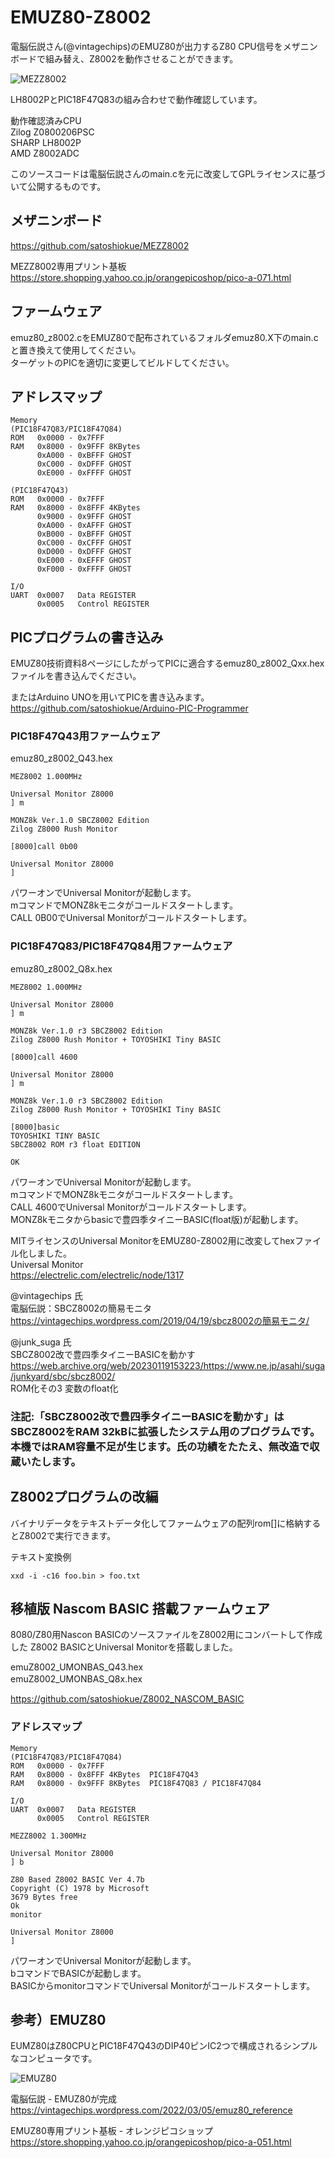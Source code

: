 # EMUZ80-Z8002
電脳伝説さん(@vintagechips)のEMUZ80が出力するZ80 CPU信号をメザニンボードで組み替え、Z8002を動作させることができます。  

![MEZZ8002](https://github.com/satoshiokue/EMUZ80-Z8002/blob/main/MEZZ8002.jpeg)
 
LH8002PとPIC18F47Q83の組み合わせで動作確認しています。  

動作確認済みCPU  
Zilog Z0800206PSC  
SHARP LH8002P  
AMD Z8002ADC  

このソースコードは電脳伝説さんのmain.cを元に改変してGPLライセンスに基づいて公開するものです。

## メザニンボード
https://github.com/satoshiokue/MEZZ8002  

MEZZ8002専用プリント基板  
https://store.shopping.yahoo.co.jp/orangepicoshop/pico-a-071.html  

## ファームウェア
emuz80_z8002.cをEMUZ80で配布されているフォルダemuz80.X下のmain.cと置き換えて使用してください。  
ターゲットのPICを適切に変更してビルドしてください。  

## アドレスマップ
```
Memory
(PIC18F47Q83/PIC18F47Q84)
ROM   0x0000 - 0x7FFF
RAM   0x8000 - 0x9FFF 8KBytes
      0xA000 - 0xBFFF GHOST
      0xC000 - 0xDFFF GHOST
      0xE000 - 0xFFFF GHOST

(PIC18F47Q43)
ROM   0x0000 - 0x7FFF
RAM   0x8000 - 0x8FFF 4KBytes
      0x9000 - 0x9FFF GHOST
      0xA000 - 0xAFFF GHOST
      0xB000 - 0xBFFF GHOST
      0xC000 - 0xCFFF GHOST
      0xD000 - 0xDFFF GHOST
      0xE000 - 0xEFFF GHOST
      0xF000 - 0xFFFF GHOST

I/O
UART  0x0007   Data REGISTER
      0x0005   Control REGISTER
```

## PICプログラムの書き込み
EMUZ80技術資料8ページにしたがってPICに適合するemuz80_z8002_Qxx.hexファイルを書き込んでください。  

またはArduino UNOを用いてPICを書き込みます。  
https://github.com/satoshiokue/Arduino-PIC-Programmer

### PIC18F47Q43用ファームウェア
emuz80_z8002_Q43.hex  

```
MEZ8002 1.000MHz

Universal Monitor Z8000
] m

MONZ8k Ver.1.0 SBCZ8002 Edition
Zilog Z8000 Rush Monitor

[8000]call 0b00

Universal Monitor Z8000
]
```
パワーオンでUniversal Monitorが起動します。  
mコマンドでMONZ8kモニタがコールドスタートします。  
CALL 0B00でUniversal Monitorがコールドスタートします。  
  
  
  
### PIC18F47Q83/PIC18F47Q84用ファームウェア
emuz80_z8002_Q8x.hex  
```
MEZ8002 1.000MHz

Universal Monitor Z8000
] m

MONZ8k Ver.1.0 r3 SBCZ8002 Edition
Zilog Z8000 Rush Monitor + TOYOSHIKI Tiny BASIC

[8000]call 4600

Universal Monitor Z8000
] m

MONZ8k Ver.1.0 r3 SBCZ8002 Edition
Zilog Z8000 Rush Monitor + TOYOSHIKI Tiny BASIC

[8000]basic
TOYOSHIKI TINY BASIC
SBCZ8002 ROM r3 float EDITION

OK
```
パワーオンでUniversal Monitorが起動します。  
mコマンドでMONZ8kモニタがコールドスタートします。  
CALL 4600でUniversal Monitorがコールドスタートします。  
MONZ8kモニタからbasicで豊四季タイニーBASIC(float版)が起動します。  

    
MITライセンスのUniversal MonitorをEMUZ80-Z8002用に改変してhexファイル化しました。  
Universal Monitor  
https://electrelic.com/electrelic/node/1317

@vintagechips 氏  
電脳伝説：SBCZ8002の簡易モニタ  
https://vintagechips.wordpress.com/2019/04/19/sbcz8002の簡易モニタ/  

@junk_suga 氏  
SBCZ8002改で豊四季タイニーBASICを動かす  
https://web.archive.org/web/20230119153223/https://www.ne.jp/asahi/suga/junkyard/sbc/sbcz8002/  
ROM化その3 変数のfloat化  

### 注記:「SBCZ8002改で豊四季タイニーBASICを動かす」はSBCZ8002をRAM 32kBに拡張したシステム用のプログラムです。本機ではRAM容量不足が生じます。氏の功績をたたえ、無改造で収蔵いたします。  


## Z8002プログラムの改編
バイナリデータをテキストデータ化してファームウェアの配列rom[]に格納するとZ8002で実行できます。

テキスト変換例
```
xxd -i -c16 foo.bin > foo.txt
```

## 移植版 Nascom BASIC 搭載ファームウェア
8080/Z80用Nascon BASICのソースファイルをZ8002用にコンバートして作成した Z8002 BASICとUniversal Monitorを搭載しました。  

emuZ8002_UMONBAS_Q43.hex  
emuZ8002_UMONBAS_Q8x.hex　　

https://github.com/satoshiokue/Z8002_NASCOM_BASIC  

### アドレスマップ  
```
Memory
(PIC18F47Q83/PIC18F47Q84)
ROM   0x0000 - 0x7FFF
RAM   0x8000 - 0x8FFF 4KBytes  PIC18F47Q43
RAM   0x8000 - 0x9FFF 8KBytes  PIC18F47Q83 / PIC18F47Q84

I/O
UART  0x0007   Data REGISTER
      0x0005   Control REGISTER
```

```
MEZZ8002 1.300MHz

Universal Monitor Z8000
] b

Z80 Based Z8002 BASIC Ver 4.7b
Copyright (C) 1978 by Microsoft
3679 Bytes free
Ok
monitor

Universal Monitor Z8000
]
```

パワーオンでUniversal Monitorが起動します。  
bコマンドでBASICが起動します。  
BASICからmonitorコマンドでUniversal Monitorがコールドスタートします。  

## 参考）EMUZ80
EUMZ80はZ80CPUとPIC18F47Q43のDIP40ピンIC2つで構成されるシンプルなコンピュータです。

![EMUZ80](https://github.com/satoshiokue/EMUZ80-6502/blob/main/imgs/IMG_Z80.jpeg)

電脳伝説 - EMUZ80が完成  
https://vintagechips.wordpress.com/2022/03/05/emuz80_reference  

EMUZ80専用プリント基板 - オレンジピコショップ  
https://store.shopping.yahoo.co.jp/orangepicoshop/pico-a-051.html
